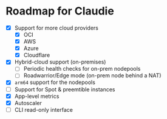 # Roadmap for Claudie

- [x] Support for more cloud providers
    - [x] OCI
    - [x] AWS
    - [x] Azure
    - [x] Cloudflare
- [x] Hybrid-cloud support (on-premises)
    - [ ] Periodic health checks for on-prem nodepools
    - [ ] Roadwarrior/Edge mode (on-prem node behind a NAT)
- [x] `arm64` support for the nodepools
- [ ] Support for Spot & preemtible instances
- [x] App-level metrics
- [x] Autoscaler
- [ ] CLI read-only interface

